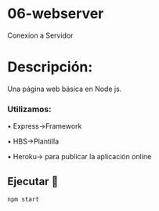 # 06-webserver
Conexion a Servidor

# Descripción:

Una página web básica en Node js.

### Utilizamos:

• Express->Framework

• HBS->Plantilla

• Heroku-> para publicar la aplicación online

## Ejecutar 🚀 

```
npm start
```

